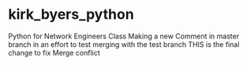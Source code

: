 # kirk_byers_python
Python for Network Engineers Class
Making a new Comment in master branch in an effort to test merging with the test branch
THIS is the final change to fix Merge conflict
